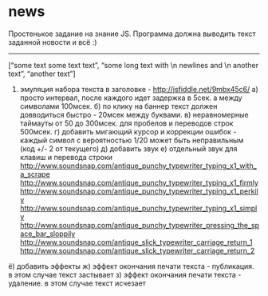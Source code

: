 
news
====
Простенькое задание на знание JS. Программа должна выводить текст заданной новости и всё :) 
_____________________________________

[“some text some text text”, “some long text with \n newlines and \n another text”, “another text”]
1) эмуляция набора текста в заголовке - http://jsfiddle.net/9mbx45c6/
а) просто интервал, после каждого идет задержка в 5сек. а между символами 100мсек.
б) по клику на баннер текст должен довводиться быстро - 20мсек между буквами.
в) неравномерные таймауты от 50 до 300мсек. для пробелов и переводов строк 500мсек.
г) добавить мигающий курсор и коррекции ошибок - каждый символ с вероятностью 1/20 может быть неправильным (код +/- 2 от текущего)
д) добавить звук
е) отдельный звук для клавиш и перевода строки
http://www.soundsnap.com/antique_punchy_typewriter_typing_x1_with_a_scrape
http://www.soundsnap.com/antique_punchy_typewriter_typing_x1_firmly
http://www.soundsnap.com/antique_punchy_typewriter_typing_x1_perkily
http://www.soundsnap.com/antique_punchy_typewriter_typing_x1_simply
http://www.soundsnap.com/antique_punchy_typewriter_pressing_the_space_bar_sloppily
http://www.soundsnap.com/antique_slick_typewriter_carriage_return_1
http://www.soundsnap.com/antique_slick_typewriter_carriage_return_2

ё) добавить эффекты
ж) эффект окончания печати текста - публикация. в этом случае текст застывает
з) эффект окончания печати текста - удаление. в этом случае текст исчезает
